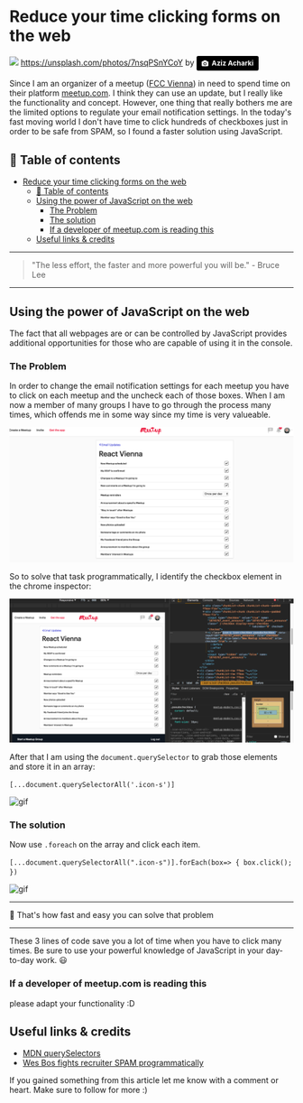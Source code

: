# Reduce your time clicking forms on the web

[<img src="https://images.unsplash.com/photo-1494249465471-5655b7878482?dpr=2&auto=format&fit=crop&w=1080&h=720&q=80&cs=tinysrgb&crop=">](
https://unsplash.com/photos/7nsqPSnYCoY)
https://unsplash.com/photos/7nsqPSnYCoY by <a style="background-color:black;color:white;text-decoration:none;padding:4px 6px;font-family:-apple-system, BlinkMacSystemFont, &quot;San Francisco&quot;, &quot;Helvetica Neue&quot;, Helvetica, Ubuntu, Roboto, Noto, &quot;Segoe UI&quot;, Arial, sans-serif;font-size:12px;font-weight:bold;line-height:1.2;display:inline-block;border-radius:3px;" href="http://unsplash.com/@acharki95?utm_medium=referral&amp;utm_campaign=photographer-credit&amp;utm_content=creditBadge" target="_blank" rel="noopener noreferrer" title="Download free do whatever you want high-resolution photos from Aziz Acharki"><span style="display:inline-block;padding:2px 3px;"><svg xmlns="http://www.w3.org/2000/svg" style="height:12px;width:auto;position:relative;vertical-align:middle;top:-1px;fill:white;" viewBox="0 0 32 32"><title></title><path d="M20.8 18.1c0 2.7-2.2 4.8-4.8 4.8s-4.8-2.1-4.8-4.8c0-2.7 2.2-4.8 4.8-4.8 2.7.1 4.8 2.2 4.8 4.8zm11.2-7.4v14.9c0 2.3-1.9 4.3-4.3 4.3h-23.4c-2.4 0-4.3-1.9-4.3-4.3v-15c0-2.3 1.9-4.3 4.3-4.3h3.7l.8-2.3c.4-1.1 1.7-2 2.9-2h8.6c1.2 0 2.5.9 2.9 2l.8 2.4h3.7c2.4 0 4.3 1.9 4.3 4.3zm-8.6 7.5c0-4.1-3.3-7.5-7.5-7.5-4.1 0-7.5 3.4-7.5 7.5s3.3 7.5 7.5 7.5c4.2-.1 7.5-3.4 7.5-7.5z"></path></svg></span><span style="display:inline-block;padding:2px 3px;">Aziz Acharki</span></a>

Since I am an organizer of a meetup ([FCC Vienna](https://www.meetup.com/de-DE/Free-Code-Camp-Vienna/)) in need to spend time on their platform [meetup.com](meetup.com). I think they can use an update, but I really like the functionality and concept. However, one thing that really bothers me are the limited options to regulate your email notification settings. In the today's fast moving world I don't have time to click hundreds of checkboxes just in order to be safe from SPAM, so I found a faster solution using JavaScript.


## 📄 Table of contents


<!-- toc orderedList:0 depthFrom:1 depthTo:6 -->

* [Reduce your time clicking forms on the web](#reduce-your-time-clicking-forms-on-the-web)
  * [📄 Table of contents](#table-of-contents)
  * [Using the power of JavaScript on the web](#using-the-power-of-javascript-on-the-web)
    * [The Problem](#the-problem)
    * [The solution](#the-solution)
    * [If a developer of meetup.com is reading this](#if-a-developer-of-meetupcom-is-reading-this)
  * [Useful links & credits](#useful-links-credits)

<!-- tocstop -->


---
>"The less effort, the faster and more powerful you will be." - Bruce Lee
---

## Using the power of JavaScript on the web

The fact that all webpages are or can be controlled by JavaScript provides additional opportunities for those who are capable of using it in the console.

### The Problem

In order to change the email notification settings for each meetup you have to click on each meetup and the uncheck each of those boxes. When I am now a member of many groups I have to go through the process many times, which offends me in some way since my time is very valueable.

<img src="../assets/REDCLICK/emailUpdates.png" alt="screenshot"/>

So to solve that task programmatically, I identify the checkbox element in the chrome inspector:

<img src="../assets/REDCLICK/inspector.png" alt="screenshot"/>

After that I am using the `document.querySelector` to grab those elements and store it in an array:

`[...document.querySelectorAll('.icon-s')]`

<img src="http://recordit.co/yWtOhgoZju.gif" alt="gif"/>

### The solution

Now use `.foreach` on the array and click each item.

`[...document.querySelectorAll(".icon-s")].forEach(box=> {
  box.click();
})`


<img src="http://g.recordit.co/LcTYPfxEEj.gif" alt="gif"/>

___
🚀 That's how fast and easy you can solve that problem
___

These 3 lines of code save you a lot of time when you have to click many times. Be sure to use your powerful knowledge of JavaScript in your day-to-day work. 😃

### If a developer of meetup.com is reading this

please adapt your functionality :D


## Useful links & credits
- [MDN querySelectors](https://developer.mozilla.org/en/docs/Web/API/Document/querySelector)
- [Wes Bos fights recruiter SPAM programmatically](https://www.youtube.com/watch?v=Ddu1T3BdATg)




If you gained something from this article let me know with a comment or heart. Make sure to follow for more :)


<!-- Written by Daniel Deutsch (deudan1010@gmail.com) -->
